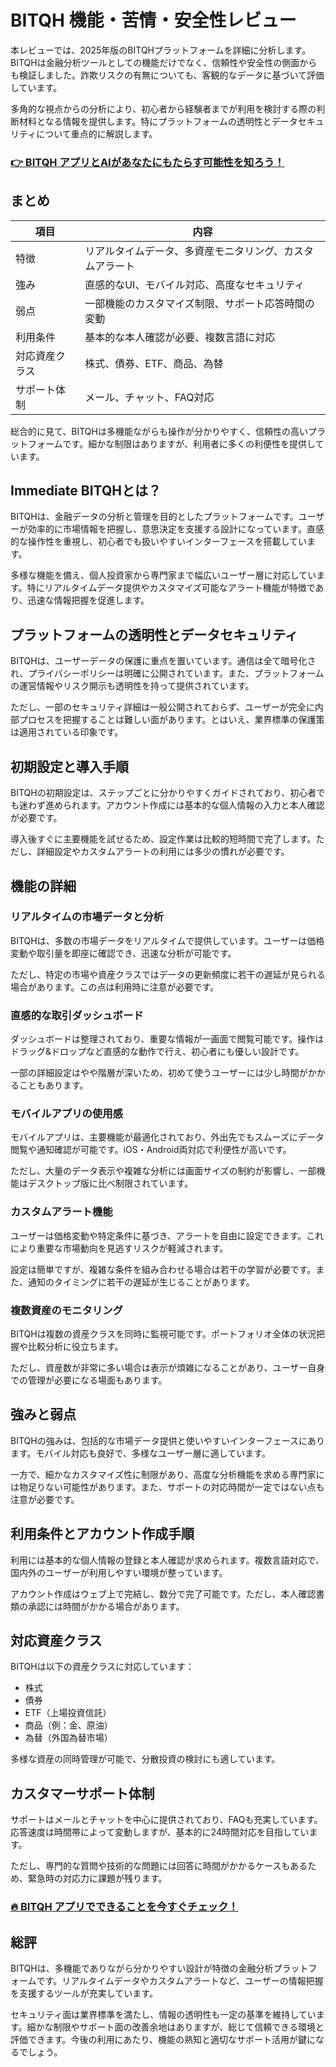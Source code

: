 # BITQH 機能・苦情・安全性レビュー
 

本レビューでは、2025年版のBITQHプラットフォームを詳細に分析します。BITQHは金融分析ツールとしての機能だけでなく、信頼性や安全性の側面からも検証しました。詐欺リスクの有無についても、客観的なデータに基づいて評価しています。

多角的な視点からの分析により、初心者から経験者までが利用を検討する際の判断材料となる情報を提供します。特にプラットフォームの透明性とデータセキュリティについて重点的に解説します。

### [👉  BITQH アプリとAIがあなたにもたらす可能性を知ろう！](https://tinyurl.com/26r49n55)
## まとめ

| 項目                | 内容                                          |
|---------------------|-----------------------------------------------|
| 特徴                | リアルタイムデータ、多資産モニタリング、カスタムアラート |
| 強み                | 直感的なUI、モバイル対応、高度なセキュリティ           |
| 弱点                | 一部機能のカスタマイズ制限、サポート応答時間の変動      |
| 利用条件            | 基本的な本人確認が必要、複数言語に対応                  |
| 対応資産クラス      | 株式、債券、ETF、商品、為替                            |
| サポート体制        | メール、チャット、FAQ対応                                |

総合的に見て、BITQHは多機能ながらも操作が分かりやすく、信頼性の高いプラットフォームです。細かな制限はありますが、利用者に多くの利便性を提供しています。

## Immediate BITQHとは？

BITQHは、金融データの分析と管理を目的としたプラットフォームです。ユーザーが効率的に市場情報を把握し、意思決定を支援する設計になっています。直感的な操作性を重視し、初心者でも扱いやすいインターフェースを搭載しています。

多様な機能を備え、個人投資家から専門家まで幅広いユーザー層に対応しています。特にリアルタイムデータ提供やカスタマイズ可能なアラート機能が特徴であり、迅速な情報把握を促進します。

## プラットフォームの透明性とデータセキュリティ

BITQHは、ユーザーデータの保護に重点を置いています。通信は全て暗号化され、プライバシーポリシーは明確に公開されています。また、プラットフォームの運営情報やリスク開示も透明性を持って提供されています。

ただし、一部のセキュリティ詳細は一般公開されておらず、ユーザーが完全に内部プロセスを把握することは難しい面があります。とはいえ、業界標準の保護策は適用されている印象です。

## 初期設定と導入手順

BITQHの初期設定は、ステップごとに分かりやすくガイドされており、初心者でも迷わず進められます。アカウント作成には基本的な個人情報の入力と本人確認が必要です。

導入後すぐに主要機能を試せるため、設定作業は比較的短時間で完了します。ただし、詳細設定やカスタムアラートの利用には多少の慣れが必要です。

## 機能の詳細

### リアルタイムの市場データと分析

BITQHは、多数の市場データをリアルタイムで提供しています。ユーザーは価格変動や取引量を即座に確認でき、迅速な分析が可能です。

ただし、特定の市場や資産クラスではデータの更新頻度に若干の遅延が見られる場合があります。この点は利用時に注意が必要です。

### 直感的な取引ダッシュボード

ダッシュボードは整理されており、重要な情報が一画面で閲覧可能です。操作はドラッグ&ドロップなど直感的な動作で行え、初心者にも優しい設計です。

一部の詳細設定はやや階層が深いため、初めて使うユーザーには少し時間がかかることもあります。

### モバイルアプリの使用感

モバイルアプリは、主要機能が最適化されており、外出先でもスムーズにデータ閲覧や通知確認が可能です。iOS・Android両対応で利便性が高いです。

ただし、大量のデータ表示や複雑な分析には画面サイズの制約が影響し、一部機能はデスクトップ版に比べ制限されています。

### カスタムアラート機能

ユーザーは価格変動や特定条件に基づき、アラートを自由に設定できます。これにより重要な市場動向を見逃すリスクが軽減されます。

設定は簡単ですが、複雑な条件を組み合わせる場合は若干の学習が必要です。また、通知のタイミングに若干の遅延が生じることがあります。

### 複数資産のモニタリング

BITQHは複数の資産クラスを同時に監視可能です。ポートフォリオ全体の状況把握や比較分析に役立ちます。

ただし、資産数が非常に多い場合は表示が煩雑になることがあり、ユーザー自身での管理が必要になる場面もあります。

## 強みと弱点

BITQHの強みは、包括的な市場データ提供と使いやすいインターフェースにあります。モバイル対応も良好で、多様なユーザー層に適しています。

一方で、細かなカスタマイズ性に制限があり、高度な分析機能を求める専門家には物足りない可能性があります。また、サポートの対応時間が一定ではない点も注意が必要です。

## 利用条件とアカウント作成手順

利用には基本的な個人情報の登録と本人確認が求められます。複数言語対応で、国内外のユーザーが利用しやすい環境が整っています。

アカウント作成はウェブ上で完結し、数分で完了可能です。ただし、本人確認書類の承認には時間がかかる場合があります。

## 対応資産クラス

BITQHは以下の資産クラスに対応しています：

- 株式
- 債券
- ETF（上場投資信託）
- 商品（例：金、原油）
- 為替（外国為替市場）

多様な資産の同時管理が可能で、分散投資の検討にも適しています。

## カスタマーサポート体制

サポートはメールとチャットを中心に提供されており、FAQも充実しています。応答速度は時間帯によって変動しますが、基本的に24時間対応を目指しています。

ただし、専門的な質問や技術的な問題には回答に時間がかかるケースもあるため、緊急時の対応力に課題が残ります。

### [🔥 BITQH アプリでできることを今すぐチェック！](https://tinyurl.com/26r49n55)
## 総評

BITQHは、多機能でありながら分かりやすい設計が特徴の金融分析プラットフォームです。リアルタイムデータやカスタムアラートなど、ユーザーの情報把握を支援するツールが充実しています。

セキュリティ面は業界標準を満たし、情報の透明性も一定の基準を維持しています。細かな制限やサポート面の改善余地はありますが、総じて信頼できる環境と評価できます。今後の利用にあたり、機能の熟知と適切なサポート活用が鍵になるでしょう。